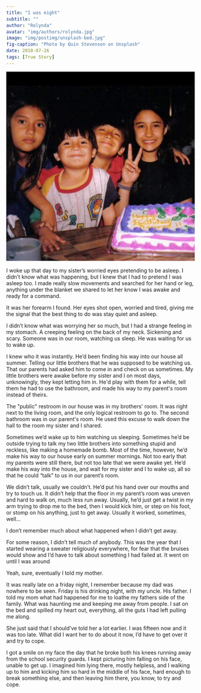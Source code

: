 ```yaml
---
title: "I was eight"
subtitle: ""
author: "Rolynda"
avatar: "img/authors/rolynda.jpg"
image: "img/postimg/unsplash-bed.jpg"
fig-caption: "Photo by Quin Stevenson on Unsplash"
date: 2010-07-26 
tags: [True Story]
---
```


![8 year old Roly](img/embeddedpics/Ro11bday.jpg)

I woke up that day to my sister’s worried eyes pretending to be asleep. I didn’t
know what was happening, but I knew that I had to pretend I was asleep too. I
made really slow movements and searched for her hand or leg, anything under
the blanket we shared to let her know I was awake and ready for a command.

It was her forearm I found. Her eyes shot open, worried and tired, giving me the
signal that the best thing to do was stay quiet and asleep.

I didn’t know what was worrying her so much, but I had a strange feeling in my
stomach. A creeping feeling on the back of my neck. Sickening and
scary. Someone was in our room, watching us sleep. He was waiting for us to
wake up.

I knew who it was instantly. He’d been finding his way into our house all summer.
Telling our little brothers that he was supposed to be watching us. That our
parents had asked him to come in and check on us sometimes. My little brothers
were awake before my sister and I on most days, unknowingly, they kept letting
him in. He'd play with them for a while, tell them he had to use the bathroom, and
made his way to my parent's room instead of theirs.

The "public" restroom in our house was in my brothers' room. It was right next to
the living room, and the only logical restroom to go to. The second bathroom was
in our parent's room. He used this excuse to walk down the hall to the room my
sister and I shared.

Sometimes we’d wake up to him watching us sleeping. Sometimes he’d be
outside trying to talk my two little brothers into something stupid and reckless, like
making a homemade bomb. Most of the time, however, he’d make his way to our
house early on summer mornings. Not too early that my parents were still there,
but not too late that we were awake yet. He’d make his way into the house, and
wait for my sister and I to wake up, all so that he could “talk” to us in our parent’s
room.

We didn’t talk, usually we couldn’t. He’d put his hand over our mouths and try to
touch us. It didn’t help that the floor in my parent’s room was uneven and hard to
walk on, much less run away. Usually, he’d just get a twist in my arm trying to drop
me to the bed, then I would kick him, or step on his foot, or stomp on his anything,
just to get away. Usually it worked, sometimes, well...

I don’t remember much about what happened when I didn’t get away.

For some reason, I didn’t tell much of anybody. This was the year that I started
wearing a sweater religiously everywhere, for fear that the bruises would show
and I’d have to talk about something I had failed at. It went on until I was around


Yeah, sure, eventually I told my mother.


It was really late on a friday night, I remember because my dad was nowhere to
be seen. Friday is his drinking night, with my uncle. His father. I told my mom what
had happened for me to loathe my fathers side of the family. What was haunting
me and keeping me away from people. I sat on the bed and spilled my heart out,
everything, all the guts I had left pulling me along.

She just said that I should’ve told her a lot earlier. I was fifteen now and it was too
late. What did I want her to do about it now, I’d have to get over it and try to cope.

I got a smile on my face the day that he broke both his knees running away from
the school security guards. I kept picturing him falling on his face, unable to get
up. I imagined him lying there, mostly helpless, and I walking up to him and
kicking him so hard in the middle of his face, hard enough to break something
else, and then leaving him there, 
you know, 
to try and cope.
